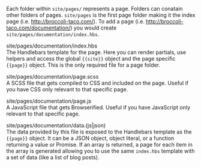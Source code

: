 Each folder within `site/pages/` represents a page. Folders can conatain other folders of pages. `site/pages` is the first page folder making it the index page (i.e. http://broccoli-taco.com/). To add a page (i.e. http://broccoli-taco.com/documentation/) you would create `site/pages/documentation/index.hbs`.

<span class="icon-file"></span> site/pages/documentation/index.hbs  
The Handlebars template for the page. Here you can render partials, use helpers and access the global `{{site}}` object and the page specific `{{page}}` object. This is the only required file for a page folder.

<span class="icon-file"></span> site/pages/documentation/page.scss  
A SCSS file that gets compiled to CSS and included on the page. Useful if you have CSS only relevant to that specific page.

<span class="icon-file"></span> site/pages/documentation/page.js  
  A JavaScript file that gets Browserified. Useful if you have JavaScript only relevant to that specific page.

<span class="icon-file"></span> site/pages/documentation/data.(js|json)  
The data provided by this file is exposed to the Handlebars template as the `{{page}}` object. It can be a JSON object, object literal, or a function returning a value or Promise. If an array is returned, a page for each item in the array is generated allowing you to use the same `index.hbs` template with a set of data (like a list of blog posts).


